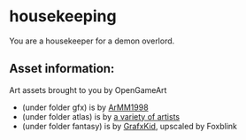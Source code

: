 # housekeeping

You are a housekeeper for a demon overlord. 

## Asset information:
Art assets brought to you by OpenGameArt
- (under folder gfx) is by [ArMM1998](https://opengameart.org/content/zelda-like-tilesets-and-sprites)
- (under folder atlas) is by [a variety of artists](https://opengameart.org/content/lpc-tile-atlas2)
- (under folder fantasy) is by [GrafxKid](https://opengameart.org/content/mini-fantasy-sprites), upscaled by Foxblink